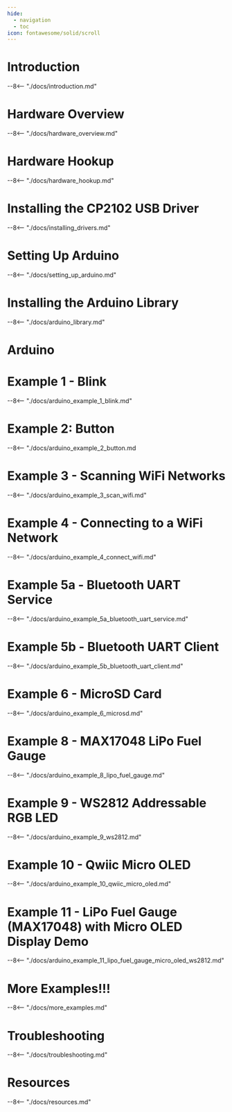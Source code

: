```yaml
---
hide:
  - navigation
  - toc
icon: fontawesome/solid/scroll
---
```


# Introduction
--8<-- "./docs/introduction.md"

# Hardware Overview
--8<-- "./docs/hardware_overview.md"

# Hardware Hookup
--8<-- "./docs/hardware_hookup.md"

# Installing the CP2102 USB Driver
--8<-- "./docs/installing_drivers.md"

# Setting Up Arduino
--8<-- "./docs/setting_up_arduino.md"

# Installing the Arduino Library
--8<-- "./docs/arduino_library.md"

# Arduino

# Example 1 - Blink
--8<-- "./docs/arduino_example_1_blink.md"

# Example 2: Button
--8<-- "./docs/arduino_example_2_button.md

# Example 3 - Scanning WiFi Networks
--8<-- "./docs/arduino_example_3_scan_wifi.md"

# Example 4 - Connecting to a WiFi Network
--8<-- "./docs/arduino_example_4_connect_wifi.md"

# Example 5a - Bluetooth UART Service
--8<-- "./docs/arduino_example_5a_bluetooth_uart_service.md"

# Example 5b - Bluetooth UART Client
--8<-- "./docs/arduino_example_5b_bluetooth_uart_client.md"

# Example 6 - MicroSD Card
--8<-- "./docs/arduino_example_6_microsd.md"


# Example 8 - MAX17048 LiPo Fuel Gauge
--8<-- "./docs/arduino_example_8_lipo_fuel_gauge.md"

# Example 9 - WS2812 Addressable RGB LED
--8<-- "./docs/arduino_example_9_ws2812.md"

# Example 10 - Qwiic Micro OLED
--8<-- "./docs/arduino_example_10_qwiic_micro_oled.md"

# Example 11 - LiPo Fuel Gauge (MAX17048) with Micro OLED Display Demo
--8<-- "./docs/arduino_example_11_lipo_fuel_gauge_micro_oled_ws2812.md"

# More Examples!!!
--8<-- "./docs/more_examples.md"

# Troubleshooting
--8<-- "./docs/troubleshooting.md"

# Resources
--8<-- "./docs/resources.md"

